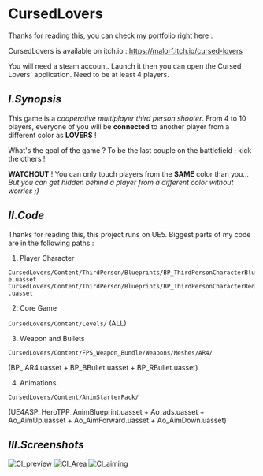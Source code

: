 # CursedLovers

Thanks for reading this, you can check my portfolio right here :

CursedLovers is available on itch.io : https://malorf.itch.io/cursed-lovers

You will need a steam account. Launch it then you can open the Cursed Lovers' application. Need to be at least 4 players. 

## $I.Synopsis$

This game is a *cooperative multiplayer third person shooter*. From 4 to 10 players, everyone of you will be **connected** to another player from a different color as **LOVERS** !

What's the goal of the game ? To be the last couple on the battlefield ; kick the others !

**WATCHOUT** ! You can only touch players from the **SAME** color than you... *But you can get hidden behind a player from a different color without worries ;)*

## $II. Code$

Thanks for reading this, this project runs on UE5. Biggest parts of my code are in the following paths :

1.  Player Character

`CursedLovers/Content/ThirdPerson/Blueprints/BP_ThirdPersonCharacterBlue.uasset`
`CursedLovers/Content/ThirdPerson/Blueprints/BP_ThirdPersonCharacterRed.uasset`

2. Core Game

`CursedLovers/Content/Levels/`   (ALL)

3. Weapon and Bullets

`CursedLovers/Content/FPS_Weapon_Bundle/Weapons/Meshes/AR4/`  

(BP_ AR4.uasset + BP_BBullet.uasset + BP_RBullet.uasset)

4. Animations

`CursedLovers/Content/AnimStarterPack/`

(UE4ASP_HeroTPP_AnimBlueprint.uasset + Ao_ads.uasset + Ao_AimUp.uasset + Ao_AimForward.uasset + Ao_AimDown.uasset)

## $III. Screenshots$

![Cl_preview](https://user-images.githubusercontent.com/109592209/203422966-d79f61c9-37f4-47f6-90ba-aa5a371210bf.png)
![Cl_Area](https://user-images.githubusercontent.com/109592209/203423041-b8384d60-0596-4a03-8197-345a57293274.png)
![Cl_aiming](https://user-images.githubusercontent.com/109592209/203423066-1b56e831-f56e-4dcf-aeab-e7d2af55ebdd.png)


